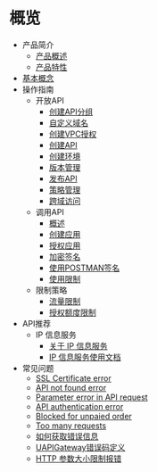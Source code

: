 # 概览


* 产品简介
    * [产品概述](/uapigateway/intro/intro_index)
    * [产品特性](/uapigateway/intro/feature)
* [基本概念](/uapigateway/fundmental_concept)
* 操作指南
   * 开放API
        * [创建API分组](/uapigateway/operation_guide/open_api/create_api_group)
        * [自定义域名](/uapigateway/operation_guide/open_api/custom_domain)
        * [创建VPC授权](/uapigateway/operation_guide/open_api/create_vpc_access)
        * [创建API](/uapigateway/operation_guide/open_api/create_api)
        * [创建环境](/uapigateway/operation_guide/open_api/create_env)
        * [版本管理](/uapigateway/operation_guide/open_api/env_management)
        * [发布API](/uapigateway/operation_guide/open_api/publish_api)
        * [策略管理](/uapigateway/operation_guide/open_api/strategy.md)
        * [跨域访问](/uapigateway/operation_guide/open_api/cors.md)
   * 调用API
        * [概述](/uapigateway/operation_guide/use_api/intro)
        * [创建应用](/uapigateway/operation_guide/use_api/create_app)
        * [授权应用](/uapigateway/operation_guide/use_api/grant_app_access)
        * [加密签名](/uapigateway/operation_guide/use_api/signature)
        * [使用POSTMAN签名](/uapigateway/operation_guide/use_api/postman_signature)
        * [使用限制](/uapigateway/operation_guide/use_api/use_limit)
   * 限制策略
        * [流量限制](/uapigateway/operation_guide/restriction_strategy/traffic_restriction)
        * [授权额度限制](/uapigateway/operation_guide/restriction_strategy/authorization_restriction)
* API推荐
    * IP 信息服务
        * [关于 IP 信息服务](/uapigateway/operation_guide/thirdparty_api/ipip/ipinfo)
        * [IP 信息服务使用文档](/uapigateway/operation_guide/thirdparty_api/ipip/ipinfo-vpc)
* 常见问题
    * [SSL Certificate error](/uapigateway/faq/ssl_certificate_error)
    * [API not found error](/uapigateway/faq/api_not_found_error)
    * [Parameter error in API request](/uapigateway/faq/parameter_error_in_api_request)
    * [API authentication error](/uapigateway/faq/api_authentication_error)
    * [Blocked for unpaied order](/uapigateway/faq/blocked_for_unpaied_order)
    * [Too many requests](/uapigateway/faq/too_many_requests)
    * [如何获取错误信息](/uapigateway/faq/get_error_message)
    * [UAPIGateway错误码定义](/uapigateway/faq/error_code_define)
    * [HTTP 参数大小限制报错](/uapigateway/faq/parameter_size_error)
    

